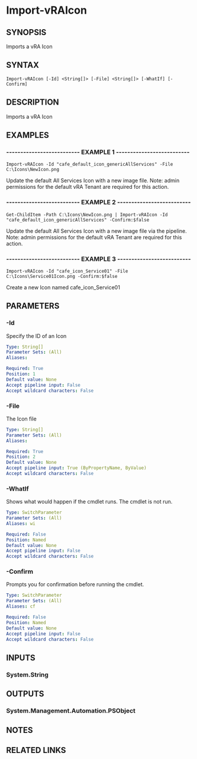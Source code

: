 # Import-vRAIcon

## SYNOPSIS
Imports a vRA Icon

## SYNTAX

```
Import-vRAIcon [-Id] <String[]> [-File] <String[]> [-WhatIf] [-Confirm]
```

## DESCRIPTION
Imports a vRA Icon

## EXAMPLES

### -------------------------- EXAMPLE 1 --------------------------
```
Import-vRAIcon -Id "cafe_default_icon_genericAllServices" -File C:\Icons\NewIcon.png
```

Update the default All Services Icon with a new image file.
Note: admin permissions for the default vRA Tenant are required for this action.

### -------------------------- EXAMPLE 2 --------------------------
```
Get-ChildItem -Path C:\Icons\NewIcon.png | Import-vRAIcon -Id "cafe_default_icon_genericAllServices" -Confirm:$false
```

Update the default All Services Icon with a new image file via the pipeline.
Note: admin permissions for the default vRA Tenant are required for this action.

### -------------------------- EXAMPLE 3 --------------------------
```
Import-vRAIcon -Id "cafe_icon_Service01" -File C:\Icons\Service01Icon.png -Confirm:$false
```

Create a new Icon named cafe_icon_Service01

## PARAMETERS

### -Id
Specify the ID of an Icon

```yaml
Type: String[]
Parameter Sets: (All)
Aliases: 

Required: True
Position: 1
Default value: None
Accept pipeline input: False
Accept wildcard characters: False
```

### -File
The Icon file

```yaml
Type: String[]
Parameter Sets: (All)
Aliases: 

Required: True
Position: 2
Default value: None
Accept pipeline input: True (ByPropertyName, ByValue)
Accept wildcard characters: False
```

### -WhatIf
Shows what would happen if the cmdlet runs.
The cmdlet is not run.

```yaml
Type: SwitchParameter
Parameter Sets: (All)
Aliases: wi

Required: False
Position: Named
Default value: None
Accept pipeline input: False
Accept wildcard characters: False
```

### -Confirm
Prompts you for confirmation before running the cmdlet.

```yaml
Type: SwitchParameter
Parameter Sets: (All)
Aliases: cf

Required: False
Position: Named
Default value: None
Accept pipeline input: False
Accept wildcard characters: False
```

## INPUTS

### System.String

## OUTPUTS

### System.Management.Automation.PSObject

## NOTES

## RELATED LINKS

